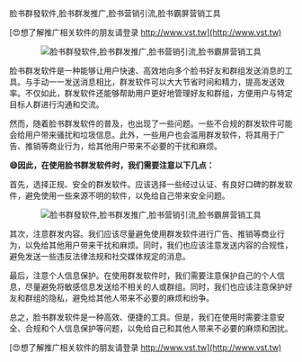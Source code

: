 脸书群發软件,脸书群发推广,脸书营销引流,脸书霸屏营销工具

[😍想了解推广相关软件的朋友请登录 http://www.vst.tw](http://www.vst.tw)

 <center><img src="https://vst.tw/MP4/tuiguang/png/7.png" alt="脸书群發软件,脸书群发推广,脸书营销引流,脸书霸屏营销工具"></center>

脸书群发软件是一种能够让用户快速、高效地向多个脸书好友和群组发送消息的工具。与手动一一发送消息相比，群发软件可以大大节省时间和精力，提高发送效率。不仅如此，群发软件还能够帮助用户更好地管理好友和群组，方便用户与特定目标人群进行沟通和交流。

然而，随着脸书群发软件的普及，也出现了一些问题。一些不合规的群发软件可能会给用户带来骚扰和垃圾信息。此外，一些用户也会滥用群发软件，将其用于广告、推销等商业行为，给其他用户带来不必要的干扰和麻烦。

**😄因此，在使用脸书群发软件时，我们需要注意以下几点：**

首先，选择正规、安全的群发软件。应该选择一些经过认证、有良好口碑的群发软件，避免使用一些来源不明的软件，以免给自己带来安全问题。

 <center><img src="https://vst.tw/MP4/tuiguang/png/4.png" alt="脸书群發软件,脸书群发推广,脸书营销引流,脸书霸屏营销工具"></center>

其次，注意群发内容。我们应该尽量避免使用群发软件进行广告、推销等商业行为，以免给其他用户带来干扰和麻烦。同时，我们也应该注意发送内容的合规性，避免发送一些违反法律法规和社交媒体规定的消息。

最后，注意个人信息保护。在使用群发软件时，我们需要注意保护自己的个人信息，尽量避免将敏感信息发送给不相关的人或群组。同时，我们也应该注意保护好友和群组的隐私，避免给其他人带来不必要的麻烦和纷争。

总之，脸书群发软件是一种高效、便捷的工具。但是，我们在使用时需要注意安全、合规和个人信息保护等问题，以免给自己和其他人带来不必要的麻烦和困扰。

[😍想了解推广相关软件的朋友请登录 http://www.vst.tw](http://www.vst.tw)



